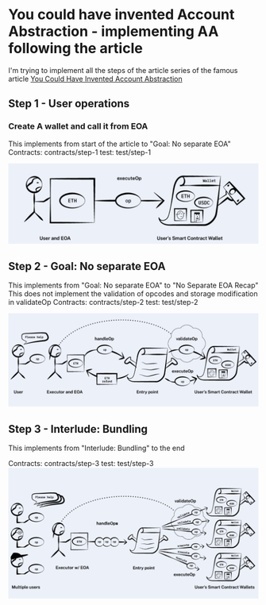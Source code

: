 # You could have invented Account Abstraction - implementing AA following the article

I'm trying to implement all the steps of the article series of the famous article
[You Could Have Invented Account Abstraction](https://www.alchemy.com/blog/account-abstraction)

## Step 1 - User operations
### Create A wallet and call it from EOA

This implements from start of the article to "Goal: No separate EOA"
Contracts: contracts/step-1
test: test/step-1

![image](images/step-1.png)


## Step 2 - Goal: No separate EOA

This implements from "Goal: No separate EOA" to "No Separate EOA Recap" 
This does not implement the validation of opcodes and storage modification in validateOp
Contracts: contracts/step-2
test: test/step-2


![image](images/step-2.png)


## Step 3 - Interlude: Bundling


This implements from "Interlude: Bundling" to the end

Contracts: contracts/step-3
test: test/step-3
![image](images/step-3.png)